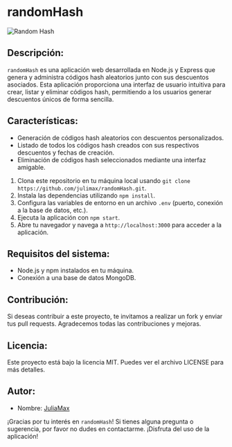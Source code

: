 # randomHash

![Random Hash](https://url.to.image)

## Descripción:

`randomHash` es una aplicación web desarrollada en Node.js y Express que genera y administra códigos hash aleatorios junto con sus descuentos asociados. Esta aplicación proporciona una interfaz de usuario intuitiva para crear, listar y eliminar códigos hash, permitiendo a los usuarios generar descuentos únicos de forma sencilla.

## Características:

- Generación de códigos hash aleatorios con descuentos personalizados.
- Listado de todos los códigos hash creados con sus respectivos descuentos y fechas de creación.
- Eliminación de códigos hash seleccionados mediante una interfaz amigable.

<!--
## Capturas de pantalla:

![Página principal](https://url.to.screenshot1)
![Generar código](https://url.to.screenshot2)
![Listado de códigos](https://url.to.screenshot3)

## Instrucciones de instalación:
-->
1. Clona este repositorio en tu máquina local usando `git clone https://github.com/julimax/randomHash.git`.
2. Instala las dependencias utilizando `npm install`.
3. Configura las variables de entorno en un archivo `.env` (puerto, conexión a la base de datos, etc.).
4. Ejecuta la aplicación con `npm start`.
5. Abre tu navegador y navega a `http://localhost:3000` para acceder a la aplicación.

## Requisitos del sistema:

- Node.js y npm instalados en tu máquina.
- Conexión a una base de datos MongoDB.

## Contribución:

Si deseas contribuir a este proyecto, te invitamos a realizar un fork y enviar tus pull requests. Agradecemos todas las contribuciones y mejoras.

## Licencia:

Este proyecto está bajo la licencia MIT. Puedes ver el archivo LICENSE para más detalles.

## Autor:

- Nombre: [JuliaMax](https://github.com/julimax)
<!--- - Sitio web: [www.juliamax.com](https://www.juliamax.com) -->

¡Gracias por tu interés en `randomHash`! Si tienes alguna pregunta o sugerencia, por favor no dudes en contactarme. ¡Disfruta del uso de la aplicación!
